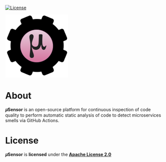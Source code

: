 
[![License](https://img.shields.io/badge/License-Apache%202.0-blue.svg)](LICENSE.md)

![logo](docs/images/logo.png)

# About

**𝜇Sensor** is an open-source platform for continuous inspection of code quality to perform automatic static analysis of code to detect microservices smells via GitHub Actions.

# License
**𝜇Sensor** is **licensed** under the **[Apache License 2.0]**

[Apache License 2.0]: https://github.com/edson-a-soares/microsensor/blob/main/LICENSE
[GitHub]: https://github.com/edson-a-soares/microsensor
